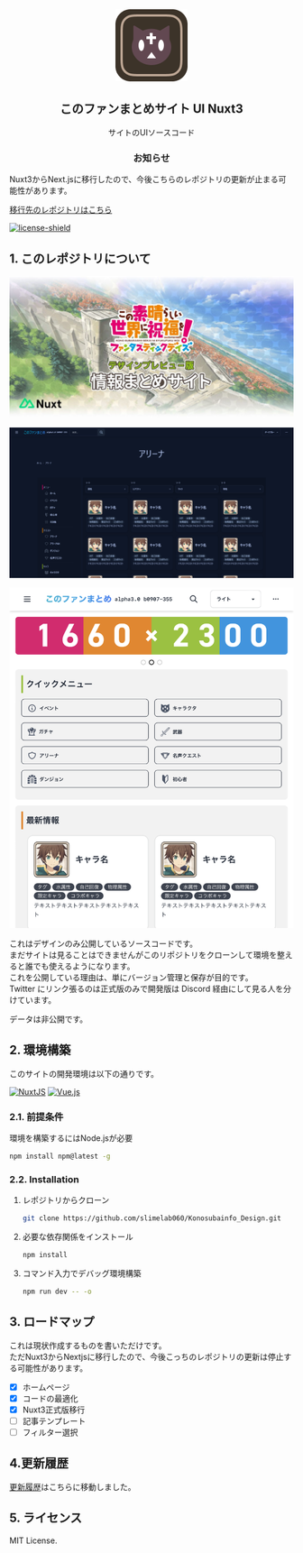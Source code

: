 <!-- PROJECT LOGO -->
<div align="center">
  <a href="https://github.com/slimelab060/Konosubainfo_Design">
    <img src="assets/docimg/logo.png" alt="Logo" width="128" height="128">
  </a>

<h2 align="center">このファンまとめサイト UI Nuxt3</h2>

  <p align="center">
    サイトのUIソースコード
  </p>
   <h3>お知らせ</h3>
  <p align="left">
Nuxt3からNext.jsに移行したので、今後こちらのレポジトリの更新が止まる可能性があります。
  </p>
</div>

  [移行先のレポジトリはこちら](https://github.com/slimelab060/konosubainfonextjs)

[![license-shield][license-shield]][license-url]  

## 1. このレポジトリについて

![artbord](assets/docimg/artbord.jpg)

![picture 2](assets/docimg/2.png)

![picture 3](assets/docimg/3.png)

これはデザインのみ公開しているソースコードです。  
まだサイトは見ることはできませんがこのリポジトリをクローンして環境を整えると誰でも使えるようになります。  
これを公開している理由は、単にバージョン管理と保存が目的です。  
Twitter にリンク張るのは正式版のみで開発版は Discord 経由にして見る人を分けています。

データは非公開です。

## 2. 環境構築

このサイトの開発環境は以下の通りです。  

[![NuxtJS][NuxtJS]][Nuxt-url]
[![Vue.js][Vue.js]][Vue-url]

### 2.1. 前提条件

環境を構築するにはNode.jsが必要

  ```sh
  npm install npm@latest -g
  ```

### 2.2. Installation

1. レポジトリからクローン

   ```sh
   git clone https://github.com/slimelab060/Konosubainfo_Design.git
   ```

2. 必要な依存関係をインストール

   ```sh
   npm install
   ```

3. コマンド入力でデバッグ環境構築

   ```sh
   npm run dev -- -o
   ```

## 3. ロードマップ

これは現状作成するものを書いただけです。  
ただNuxt3からNextjsに移行したので、今後こっちのレポジトリの更新は停止する可能性があります。

- [x] ホームページ
- [x] コードの最適化
- [x] Nuxt3正式版移行
- [ ] 記事テンプレート
- [ ] フィルター選択

## 4.更新履歴
[更新履歴](https://github.com/slimelab060/Konosubainfo_Design/blob/main/CHANGELOG.md)はこちらに移動しました。

## 5. ライセンス

 MIT License.

<!-- MARKDOWN LINKS & IMAGES -->
<!-- https://www.markdownguide.org/basic-syntax/#reference-style-links -->
[license-shield]: https://img.shields.io/github/license/slimelab060/Konosubainfo_Design.svg?style=for-the-badge
[license-url]: https://github.com/slimelab060/Konosubainfo_Design/blob/main/LICENSE
[repository-url]: https://github.com/slimelab060/konosubainfonextjs
[NuxtJS]:https://img.shields.io/badge/Nuxt-black?style=for-the-badge&logo=nuxt.js&logoColor=white
[Nuxt-url]: https://nuxt.com/
[Vue.js]:https://img.shields.io/badge/vuejs-%2335495e.svg?style=for-the-badge&logo=vuedotjs&logoColor=%234FC08D
[Vue-url]: https://ja.vuejs.org/